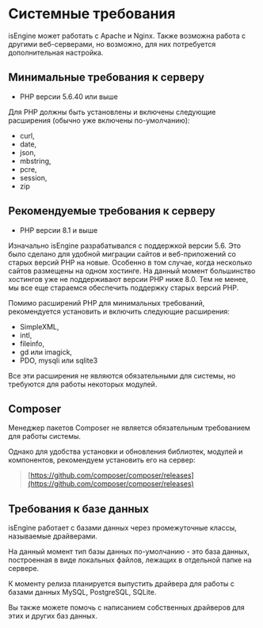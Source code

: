 # Системные требования

isEngine может работать с Apache и Nginx. Также возможна работа с другими веб-серверами, но возможно, для них потребуется дополнительная настройка.

## Минимальные требования к серверу

* PHP версии 5.6.40 или выше

Для PHP должны быть установлены и включены следующие расширения (обычно уже включены по-умолчанию):

* curl,
* date,
* json,
* mbstring,
* pcre,
* session,
* zip

## Рекомендуемые требования к серверу

* PHP версии 8.1 и выше

Изначально isEngine разрабатывался с поддержкой версии 5.6. Это было сделано для удобной миграции сайтов и веб-приложений со старых версий PHP на новые. Особенно в том случае, когда несколько сайтов размещены на одном хостинге. На данный момент большинство хостингов уже не поддерживают версии PHP ниже 8.0. Тем не менее, мы все еще стараемся обеспечить поддержку старых версий PHP.

Помимо расширений PHP для минимальных требований, рекомендуется установить и включить следующие расширения:

* SimpleXML,
* intl,
* fileinfo,
* gd или imagick,
* PDO, mysqli или sqlite3

Все эти расширения не являются обязательными для системы, но требуются для работы некоторых модулей.

## Сomposer

Менеджер пакетов Сomposer не является обязательным требованием для работы системы.

Однако для удобства установки и обновления библиотек, модулей и компонентов, рекомендуем установить его на сервер:

> [https://github.com/composer/composer/releases](https://github.com/composer/composer/releases)

## Требования к базе данных

isEngine работает с базами данных через промежуточные классы, называемые драйверами.

На данный момент тип базы данных по-умолчанию - это база данных, построенная в виде локальных файлов, лежащих в отдельной папке на сервере.

К моменту релиза планируется выпустить драйвера для работы с базами данных MySQL, PostgreSQL, SQLite.

Вы также можете помочь с написанием собственных драйверов для этих и других баз данных.
